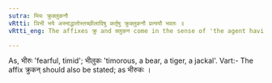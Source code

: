 ```yaml
---
sutra: भियः क्रुक्लुकनौ
vRtti: ञिभी भये अस्माद्धातोस्तच्छीलादिषु कर्तृषु क्रुक्लुकनौ प्रत्ययौ भवतः ॥
vRtti_eng: The affixes क्रु and क्लुकन come in the sense of 'the agent having such a habit' after the verb भी 'to fear'.

---
```

As, भीरुः 'fearful, timid'; भीलुकः 'timorous, a bear, a tiger, a jackal'.
Vart:- The affix क्रुकन् should also be stated; as भीरुकः ।